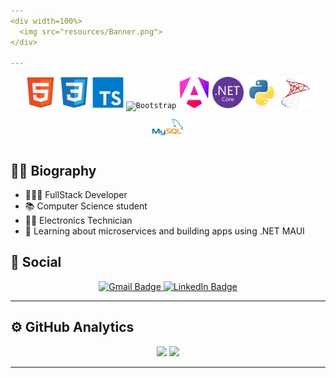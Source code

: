 ```yaml
---
<div width=100%>
  <img src="resources/Banner.png">
</div>

---
```



<div align="center">
  <code><img width="50" src="https://github.com/devicons/devicon/blob/master/icons/html5/html5-original.svg" title="HTML5" alt="HTML5"/></code>
  <code><img width="50" src="https://github.com/devicons/devicon/blob/master/icons/css3/css3-original.svg" title="CSS3" alt="CSS3"/></code>
  <code><img width="50" src="https://github.com/devicons/devicon/blob/master/icons/typescript/typescript-original.svg" title="TypeScript" alt="TypeScript"/></code>
  <code><img width="50" src="https://user-images.githubusercontent.com/25181517/183898054-b3d693d4-dafb-4808-a509-bab54cf5de34.png" alt="Bootstrap" title="Bootstrap"/></code>
  <code><img width="50" src="https://github.com/devicons/devicon/blob/master/icons/angular/angular-original.svg" title="Angular" alt="Angular"/></code>
  <code><img width="50" src="https://github.com/devicons/devicon/blob/master/icons/dotnetcore/dotnetcore-original.svg" title=".NET Core" alt=".NET Core"/></code>
  <code><img width="50" src="https://github.com/devicons/devicon/blob/master/icons/python/python-original.svg" title="Python" alt="Python"/></code>
  <code><img width="50" src="https://github.com/devicons/devicon/blob/master/icons/microsoftsqlserver/microsoftsqlserver-original.svg" title="SQL Server" alt="SQL Server"/></code>
  <code><img width="50" src="https://github.com/devicons/devicon/blob/master/icons/mysql/mysql-original-wordmark.svg" title="SQL" alt="SQL"/></code>
</div>

## 👨‍💻 Biography
- 👨🏿‍💻 FullStack Developer
- 📚 Computer Science student
- 👨‍🔧 Electronics Technician
- 📘 Learning about microservices and building apps using .NET MAUI

## 📱 Social
<div align="center">
  <a href="mailto:trabalhomateusjs521@gmail.com" target="_blank">
    <img src="https://img.shields.io/badge/Gmail-D14836?style=for-the-badge&logo=gmail&logoColor=white" alt="Gmail Badge"/>
  </a>
  <a href="https://www.linkedin.com/in/mateus-silva-7b9796211/" target="_blank">
    <img src="https://img.shields.io/badge/LinkedIn-0077B5?style=for-the-badge&logo=linkedin&logoColor=white" alt="LinkedIn Badge"/>
  </a>
</div>

---
## ⚙️ GitHub Analytics
<div align="center">
  <img height="200em" src="https://github-readme-stats.vercel.app/api?username=MateusjsSilva&show_icons=true&theme=github_dark_dimmed&count_private=true" />
  <img height="200em" src="https://github-readme-stats.vercel.app/api/top-langs/?username=MateusjsSilva&layout=donut&show_icons=true&theme=github_dark_dimmed&count_private=true"/>
</div>

---
